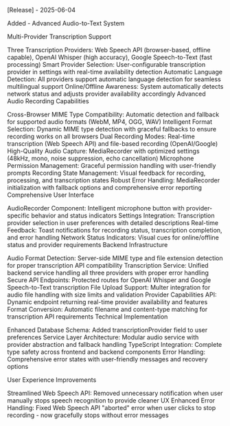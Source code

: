 [Release] - 2025-06-04

Added - Advanced Audio-to-Text System

Multi-Provider Transcription Support

Three Transcription Providers: Web Speech API (browser-based, offline capable), OpenAI Whisper (high accuracy), Google Speech-to-Text (fast processing)
Smart Provider Selection: User-configurable transcription provider in settings with real-time availability detection
Automatic Language Detection: All providers support automatic language detection for seamless multilingual support
Online/Offline Awareness: System automatically detects network status and adjusts provider availability accordingly
Advanced Audio Recording Capabilities

Cross-Browser MIME Type Compatibility: Automatic detection and fallback for supported audio formats (WebM, MP4, OGG, WAV)
Intelligent Format Selection: Dynamic MIME type detection with graceful fallbacks to ensure recording works on all browsers
Dual Recording Modes: Real-time transcription (Web Speech API) and file-based recording (OpenAI/Google)
High-Quality Audio Capture: MediaRecorder with optimized settings (48kHz, mono, noise suppression, echo cancellation)
Microphone Permission Management: Graceful permission handling with user-friendly prompts
Recording State Management: Visual feedback for recording, processing, and transcription states
Robust Error Handling: MediaRecorder initialization with fallback options and comprehensive error reporting
Comprehensive User Interface

AudioRecorder Component: Intelligent microphone button with provider-specific behavior and status indicators
Settings Integration: Transcription provider selection in user preferences with detailed descriptions
Real-time Feedback: Toast notifications for recording status, transcription completion, and error handling
Network Status Indicators: Visual cues for online/offline status and provider requirements
Backend Infrastructure

Audio Format Detection: Server-side MIME type and file extension detection for proper transcription API compatibility
Transcription Service: Unified backend service handling all three providers with proper error handling
Secure API Endpoints: Protected routes for OpenAI Whisper and Google Speech-to-Text transcription
File Upload Support: Multer integration for audio file handling with size limits and validation
Provider Capabilities API: Dynamic endpoint returning real-time provider availability and features
Format Conversion: Automatic filename and content-type matching for transcription API requirements
Technical Implementation

Enhanced Database Schema: Added transcriptionProvider field to user preferences
Service Layer Architecture: Modular audio service with provider abstraction and fallback handling
TypeScript Integration: Complete type safety across frontend and backend components
Error Handling: Comprehensive error states with user-friendly messages and recovery options

User Experience Improvements

Streamlined Web Speech API: Removed unnecessary notification when user manually stops speech recognition to provide cleaner UX
Enhanced Error Handling: Fixed Web Speech API "aborted" error when user clicks to stop recording - now gracefully stops without error messages